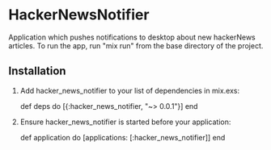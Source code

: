 # HackerNewsNotifier

Application which pushes notifications to desktop about new hackerNews articles.
To run the app, run "mix run" from the base directory of the project.

## Installation

  1. Add hacker_news_notifier to your list of dependencies in mix.exs:

        def deps do
          [{:hacker_news_notifier, "~> 0.0.1"}]
        end

  2. Ensure hacker_news_notifier is started before your application:

        def application do
          [applications: [:hacker_news_notifier]]
        end
